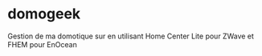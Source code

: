 domogeek
========

Gestion de ma domotique sur en utilisant Home Center Lite pour ZWave et FHEM pour EnOcean
